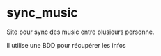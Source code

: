 # sync_music
Site pour sync des music entre plusieurs personne.

Il utilise une BDD pour récupérer les infos
